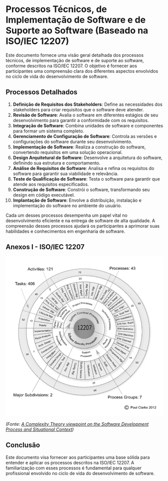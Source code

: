 # Processos Técnicos, de Implementação de Software e de Suporte ao Software (Baseado na ISO/IEC 12207)

Este documento fornece uma visão geral detalhada dos processos técnicos, de implementação de software e de suporte ao software, conforme descritos na ISO/IEC 12207. O objetivo é fornecer aos participantes uma compreensão clara dos diferentes aspectos envolvidos no ciclo de vida do desenvolvimento de software.

## Processos Detalhados
1. **Definição de Requisitos dos Stakeholders**: Define as necessidades dos stakeholders para criar requisitos que o software deve atender.
2. **Revisão de Software**: Avalia o software em diferentes estágios de seu desenvolvimento para garantir a conformidade com os requisitos.
3. **Integração de Software**: Combina unidades de software e componentes para formar um sistema completo.
4. **Gerenciamento de Configuração de Software**: Controla as versões e configurações do software durante seu desenvolvimento.
5. **Implementação de Software**: Realiza a construção do software, convertendo requisitos em uma solução operacional.
6. **Design Arquitetural de Software**: Desenvolve a arquitetura do software, definindo sua estrutura e comportamento.
7. **Análise de Requisitos de Software**: Analisa e refina os requisitos do software para garantir sua viabilidade e relevância.
8. **Teste de Qualificação de Software**: Testa o software para garantir que atende aos requisitos especificados.
9.  **Construção de Software**: Constrói o software, transformando seu design em código executável.
10. **Implantação de Software**: Envolve a distribuição, instalação e implementação do software no ambiente do usuário.

Cada um desses processos desempenha um papel vital no desenvolvimento eficiente e na entrega de software de alta qualidade. A compreensão desses processos ajudará os participantes a aprimorar suas habilidades e conhecimentos em engenharia de software.

## Anexos I - ISO/IEC 12207

![ISO/IEC 12207 Overview](../../images/ISO-IEC-12207-Overview.png)

*(Fonte: [A Complexity Theory viewpoint on the Software Development Process and Situational Context](https://www.researchgate.net/publication/303413102_A_complexity_theory_viewpoint_on_the_software_development_process_and_situational_context))*

## Conclusão

Este documento visa fornecer aos participantes uma base sólida para entender e aplicar os processos descritos na ISO/IEC 12207. A familiarização com esses processos é fundamental para qualquer profissional envolvido no ciclo de vida do desenvolvimento de software.
